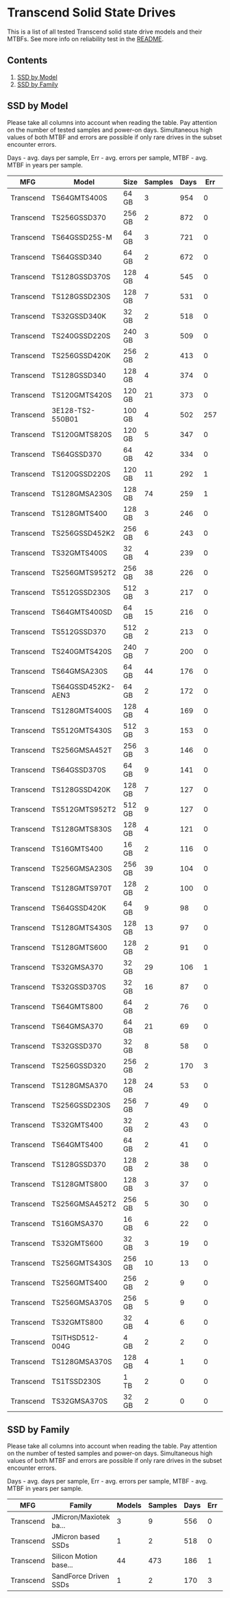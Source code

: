 Transcend Solid State Drives
============================

This is a list of all tested Transcend solid state drive models and their MTBFs. See
more info on reliability test in the [README](https://github.com/bsdhw/SMART).

Contents
--------

1. [ SSD by Model  ](#ssd-by-model)
2. [ SSD by Family ](#ssd-by-family)

SSD by Model
------------

Please take all columns into account when reading the table. Pay attention on the
number of tested samples and power-on days. Simultaneous high values of both MTBF
and errors are possible if only rare drives in the subset encounter errors.

Days - avg. days per sample,
Err  - avg. errors per sample,
MTBF - avg. MTBF in years per sample.

| MFG       | Model              | Size   | Samples | Days  | Err   | MTBF |
|-----------|--------------------|--------|---------|-------|-------|------|
| Transcend | TS64GMTS400S       | 64 GB  | 3       | 954   | 0     | 2.61   |
| Transcend | TS256GSSD370       | 256 GB | 2       | 872   | 0     | 2.39   |
| Transcend | TS64GSSD25S-M      | 64 GB  | 3       | 721   | 0     | 1.98   |
| Transcend | TS64GSSD340        | 64 GB  | 2       | 672   | 0     | 1.84   |
| Transcend | TS128GSSD370S      | 128 GB | 4       | 545   | 0     | 1.49   |
| Transcend | TS128GSSD230S      | 128 GB | 7       | 531   | 0     | 1.46   |
| Transcend | TS32GSSD340K       | 32 GB  | 2       | 518   | 0     | 1.42   |
| Transcend | TS240GSSD220S      | 240 GB | 3       | 509   | 0     | 1.40   |
| Transcend | TS256GSSD420K      | 256 GB | 2       | 413   | 0     | 1.13   |
| Transcend | TS128GSSD340       | 128 GB | 4       | 374   | 0     | 1.03   |
| Transcend | TS120GMTS420S      | 120 GB | 21      | 373   | 0     | 1.02   |
| Transcend | 3E128-TS2-550B01   | 100 GB | 4       | 502   | 257   | 0.96   |
| Transcend | TS120GMTS820S      | 120 GB | 5       | 347   | 0     | 0.95   |
| Transcend | TS64GSSD370        | 64 GB  | 42      | 334   | 0     | 0.92   |
| Transcend | TS120GSSD220S      | 120 GB | 11      | 292   | 1     | 0.79   |
| Transcend | TS128GMSA230S      | 128 GB | 74      | 259   | 1     | 0.69   |
| Transcend | TS128GMTS400       | 128 GB | 3       | 246   | 0     | 0.67   |
| Transcend | TS256GSSD452K2     | 256 GB | 6       | 243   | 0     | 0.67   |
| Transcend | TS32GMTS400S       | 32 GB  | 4       | 239   | 0     | 0.66   |
| Transcend | TS256GMTS952T2     | 256 GB | 38      | 226   | 0     | 0.62   |
| Transcend | TS512GSSD230S      | 512 GB | 3       | 217   | 0     | 0.60   |
| Transcend | TS64GMTS400SD      | 64 GB  | 15      | 216   | 0     | 0.59   |
| Transcend | TS512GSSD370       | 512 GB | 2       | 213   | 0     | 0.58   |
| Transcend | TS240GMTS420S      | 240 GB | 7       | 200   | 0     | 0.55   |
| Transcend | TS64GMSA230S       | 64 GB  | 44      | 176   | 0     | 0.48   |
| Transcend | TS64GSSD452K2-AEN3 | 64 GB  | 2       | 172   | 0     | 0.47   |
| Transcend | TS128GMTS400S      | 128 GB | 4       | 169   | 0     | 0.46   |
| Transcend | TS512GMTS430S      | 512 GB | 3       | 153   | 0     | 0.42   |
| Transcend | TS256GMSA452T      | 256 GB | 3       | 146   | 0     | 0.40   |
| Transcend | TS64GSSD370S       | 64 GB  | 9       | 141   | 0     | 0.39   |
| Transcend | TS128GSSD420K      | 128 GB | 7       | 127   | 0     | 0.35   |
| Transcend | TS512GMTS952T2     | 512 GB | 9       | 127   | 0     | 0.35   |
| Transcend | TS128GMTS830S      | 128 GB | 4       | 121   | 0     | 0.33   |
| Transcend | TS16GMTS400        | 16 GB  | 2       | 116   | 0     | 0.32   |
| Transcend | TS256GMSA230S      | 256 GB | 39      | 104   | 0     | 0.29   |
| Transcend | TS128GMTS970T      | 128 GB | 2       | 100   | 0     | 0.28   |
| Transcend | TS64GSSD420K       | 64 GB  | 9       | 98    | 0     | 0.27   |
| Transcend | TS128GMTS430S      | 128 GB | 13      | 97    | 0     | 0.27   |
| Transcend | TS128GMTS600       | 128 GB | 2       | 91    | 0     | 0.25   |
| Transcend | TS32GMSA370        | 32 GB  | 29      | 106   | 1     | 0.24   |
| Transcend | TS32GSSD370S       | 32 GB  | 16      | 87    | 0     | 0.24   |
| Transcend | TS64GMTS800        | 64 GB  | 2       | 76    | 0     | 0.21   |
| Transcend | TS64GMSA370        | 64 GB  | 21      | 69    | 0     | 0.19   |
| Transcend | TS32GSSD370        | 32 GB  | 8       | 58    | 0     | 0.16   |
| Transcend | TS256GSSD320       | 256 GB | 2       | 170   | 3     | 0.16   |
| Transcend | TS128GMSA370       | 128 GB | 24      | 53    | 0     | 0.15   |
| Transcend | TS256GSSD230S      | 256 GB | 7       | 49    | 0     | 0.14   |
| Transcend | TS32GMTS400        | 32 GB  | 2       | 43    | 0     | 0.12   |
| Transcend | TS64GMTS400        | 64 GB  | 2       | 41    | 0     | 0.11   |
| Transcend | TS128GSSD370       | 128 GB | 2       | 38    | 0     | 0.11   |
| Transcend | TS128GMTS800       | 128 GB | 3       | 37    | 0     | 0.10   |
| Transcend | TS256GMSA452T2     | 256 GB | 5       | 30    | 0     | 0.08   |
| Transcend | TS16GMSA370        | 16 GB  | 6       | 22    | 0     | 0.06   |
| Transcend | TS32GMTS600        | 32 GB  | 3       | 19    | 0     | 0.05   |
| Transcend | TS256GMTS430S      | 256 GB | 10      | 13    | 0     | 0.04   |
| Transcend | TS256GMTS400       | 256 GB | 2       | 9     | 0     | 0.03   |
| Transcend | TS256GMSA370S      | 256 GB | 5       | 9     | 0     | 0.03   |
| Transcend | TS32GMTS800        | 32 GB  | 4       | 6     | 0     | 0.02   |
| Transcend | TSITHSD512-004G    | 4 GB   | 2       | 2     | 0     | 0.01   |
| Transcend | TS128GMSA370S      | 128 GB | 4       | 1     | 0     | 0.00   |
| Transcend | TS1TSSD230S        | 1 TB   | 2       | 0     | 0     | 0.00   |
| Transcend | TS32GMSA370S       | 32 GB  | 2       | 0     | 0     | 0.00   |

SSD by Family
-------------

Please take all columns into account when reading the table. Pay attention on the
number of tested samples and power-on days. Simultaneous high values of both MTBF
and errors are possible if only rare drives in the subset encounter errors.

Days - avg. days per sample,
Err  - avg. errors per sample,
MTBF - avg. MTBF in years per sample.

| MFG       | Family                 | Models | Samples | Days  | Err   | MTBF |
|-----------|------------------------|--------|---------|-------|-------|------|
| Transcend | JMicron/Maxiotek ba... | 3      | 9       | 556   | 0     | 1.52   |
| Transcend | JMicron based SSDs     | 1      | 2       | 518   | 0     | 1.42   |
| Transcend | Silicon Motion base... | 44     | 473     | 186   | 1     | 0.50   |
| Transcend | SandForce Driven SSDs  | 1      | 2       | 170   | 3     | 0.16   |
